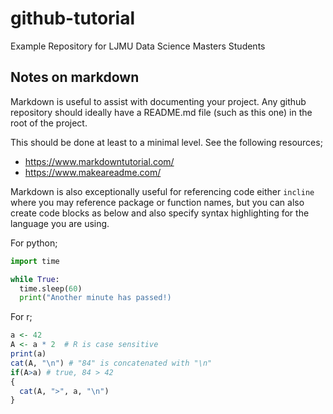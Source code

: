 # github-tutorial
Example Repository for LJMU Data Science Masters Students


## Notes on markdown
Markdown is useful to assist with documenting your project. Any github repository 
should ideally have a README.md file (such as this one) in the root of the project.

This should be done at least to a minimal level. See the following resources;

* https://www.markdowntutorial.com/
* https://www.makeareadme.com/

Markdown is also exceptionally useful for referencing code either `incline` where
you may reference package or function names, but you can also create code blocks as
below and also specify syntax highlighting for the language you are using.

For python;

```python
import time

while True:
  time.sleep(60)
  print("Another minute has passed!)
 ```
 
 
For r;
```r
a <- 42
A <- a * 2  # R is case sensitive
print(a)
cat(A, "\n") # "84" is concatenated with "\n"
if(A>a) # true, 84 > 42
{
  cat(A, ">", a, "\n")
} 
```
